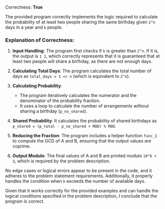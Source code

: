 Correctness: **True**

The provided program correctly implements the logic required to calculate the probability of at least two people sharing the same birthday given `2^n` days in a year and `k` people. 

### Explanation of Correctness:
1. **Input Handling**: The program first checks if `k` is greater than `2^n`. If it is, the output is `1 1`, which correctly represents that it is guaranteed that at least two people will share a birthday, as there are not enough days.

2. **Calculating Total Days**: The program calculates the total number of days as `total_days = 1 << n` (which is equivalent to `2^n`).

3. **Calculating Probability**:
   - The program iteratively calculates the numerator and the denominator of the probability fraction. 
   - It uses a loop to calculate the number of arrangements without sharing a birthday (`p_no_shared`).

4. **Shared Probability**: It calculates the probability of shared birthdays as `p_shared = (p_total - p_no_shared + MOD) % MOD`.

5. **Reducing the Fraction**: The program includes a helper function `func_1` to compute the GCD of A and B, ensuring that the output values are coprime.

6. **Output Modulo**: The final values of A and B are printed modulo `10^6 + 3`, which is required by the problem description.

No edge cases or logical errors appear to be present in the code, and it adheres to the problem statement requirements. Additionally, it properly handles the condition when `k` exceeds the number of available days. 

Given that it works correctly for the provided examples and can handle the logical conditions specified in the problem description, I conclude that the program is correct.